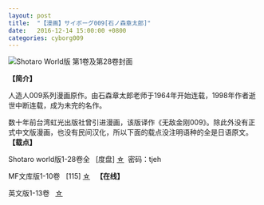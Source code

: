 ```yaml
---
layout: post
title:  "【漫画】サイボーグ009[石ノ森章太郎]"
date:   2016-12-14 15:00:00 +0800
categories: cyborg009
---
```


![Shotaro World版 第1卷及第28卷封面](http://upload-images.jianshu.io/upload_images/4047103-cbee0e352e399540.png?imageMogr2/auto-orient/strip%7CimageView2/2/w/1240)

**【简介】**

人造人009系列漫画原作。由石森章太郎老师于1964年开始连载，1998年作者逝世中断连载，成为未完的名作。

数十年前台湾虹光出版社曾引进漫画，该版译作《无敌金刚009》。除此外没有正式中文版漫画，也没有民间汉化，所以下面的载点没注明语种的全是日语原文。
 
**【载点】**

Shotaro world版1-28卷全   [度盘] [☆](http://pan.baidu.com/s/1bnElBkF)  密码：tjeh

MF文库版1-10卷   [115] [☆](http://115.com/file/e6ca164i#)
 
**【在线】**

英文版1-13卷   [☆](http://v2012.mangapark.com/manga/Cyborg-009)
